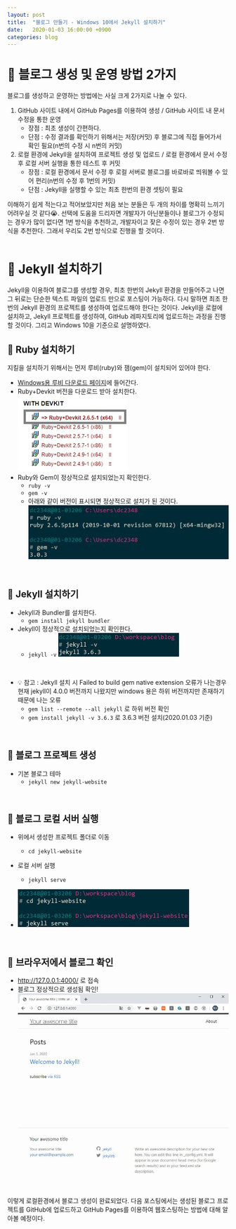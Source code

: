 ```yaml
---
layout: post
title:  "블로그 만들기 - Windows 10에서 Jekyll 설치하기"
date:   2020-01-03 16:00:00 +0900
categories: blog
---
```


# :gem: 블로그 생성 및 운영 방법 2가지

블로그를 생성하고 운영하는 방법에는 사실 크게 2가지로 나눌 수 있다.
1. GitHub 사이트 내에서 GitHub Pages를 이용하여 생성 / GitHub 사이트 내 문서 수정을 통한 운영
    - 장점 : 최초 생성이 간편하다.
    - 단점 : 수정 결과를 확인하기 위해서는 저장(커밋) 후 블로그에 직접 들어가서 확인 필요(n번의 수정 시 n번의 커밋)
2. 로컬 환경에 Jekyll을 설치하여 프로젝트 생성 및 업로드 / 로컬 환경에서 문서 수정 후 로컬 서버 실행을 통한 테스트 후 커밋
    - 장점 : 로컬 환경에서 문서 수정 후 로컬 서버로 블로그를 바로바로 띄워볼 수 있어 편리(n번의 수정 후 1번의 커밋)
    - 단점 : Jekyll을 실행할 수 있는 최초 한번의 환경 셋팅이 필요


이해하기 쉽게 적는다고 적어보았지만 처음 보는 분들은 두 개의 차이를 명확히 느끼기 어려우실 것 같다:sob:. 선택에 도움을 드리자면 개발자가 아닌분들이나 블로그가 수정되는 경우가 많이 없다면 1번 방식을 추천하고, 개발자이고 잦은 수정이 있는 경우 2번 방식을 추천한다. 그래서 우리도 2번 방식으로 진행을 할 것이다.   
<br>

# :gem: Jekyll 설치하기

Jekyll을 이용하여 블로그를 생성할 경우, 최초 한번의 Jekyll 환경을 만들어주고 나면 그 뒤로는 단순한 텍스트 파일의 업로드 만으로 포스팅이 가능하다. 다시 말하면 최초 한번의 Jekyll 환경의 프로젝트를 생성하여 업로드해야 한다는 것이다.
Jekyll을 로컬에 설치하고, Jekyll 프로젝트를 생성하여, GitHub 레파지토리에 업로드하는 과정을 진행할 것이다. 그리고 Windows 10을 기준으로 설명하였다.

## :ring: Ruby 설치하기
지킬을 설치하기 위해서는 먼저 루비(ruby)와 잼(gem)이 설치되어 있어야 한다.

- [Windows용 루비 다운로드 페이지](https://rubyinstaller.org/downloads/)에 들어간다. 
- Ruby+Devkit 버전을 다운로드 받아 설치한다.
![2020-01-03-installRuby_1](../_images/2020-01-03-installRuby_1.jpg)
- Ruby와 Gem이 정상적으로 설치되었는지 확인한다.
    - `ruby -v`
    - `gem -v`
    - 아래와 같이 버전이 표시되면 정상적으로 설치가 된 것이다.
![2020-01-03-installRuby_2](../_images/2020-01-03-installRuby_2.jpg)
<br>

## :ring: Jekyll 설치하기
- Jekyll과 Bundler를 설치한다.
    - `gem install jekyll bundler`
- Jekyll이 정상적으로 설치되었는지 확인한다.
    - `jekyll -v`
![2020-01-03-installJekyll-1](../_images/2020-01-03-installJekyll-1.jpg)
    
<br>

- :bulb: 참고 : Jekyll 설치 시 Failed to build gem native extension 오류가 나는경우
현재 jekyll이 4.0.0 버전까지 나왔지만 windows 용은 하위 버전까지만 존재하기 때문에 나는 오류
    - `gem list --remote --all jekyll` 로 하위 버전 확인
    - `gem install jekyll -v 3.6.3` 로 3.6.3 버전 설치(2020.01.03 기준)
<br>

## :ring: 블로그 프로젝트 생성
- 기본 블로그 테마
    - `jekyll new jekyll-website`
<br>

## :ring: 블로그 로컬 서버 실행
- 위에서 생성한 프로젝트 폴더로 이동
    - `cd jekyll-website`
- 로컬 서버 실행
    - `jekyll serve`

- ![2020-01-03-installJekyll-2](../_images/2020-01-03-installJekyll-2.jpg)
<br>

## :ring: 브라우저에서 블로그 확인
- http://127.0.0.1:4000/ 로 접속
- 블로그 정상적으로 생성됨 확인!
![2020-01-03-installJekyll-3](../_images/2020-01-03-installJekyll-3.jpg)


이렇게 로컬환경에서 블로그 생성이 완료되었다. 다음 포스팅에서는 생성된 블로그 프로젝트를 GitHub에 업로드하고 GitHub Pages를 이용하여 웹호스팅하는 방법에 대해 알아볼 예정이다.